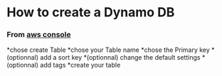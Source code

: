 # How to create a Dynamo DB

### From [aws console](https://eu-west-3.console.aws.amazon.com/dynamodb/home?region=eu-west-3#)

*chose create Table
*chose your Table name
*chose the Primary key
*(optionnal) add a sort key
*(optionnal) change the default settings
*(optionnal) add tags
*create your table